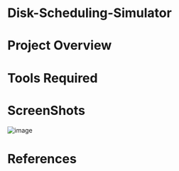 # Disk-Scheduling-Simulator
# Project Overview
# Tools Required
# ScreenShots
![image](https://github.com/user-attachments/assets/ec571039-55b0-43ab-b02d-c9fafae11e48)

# References
